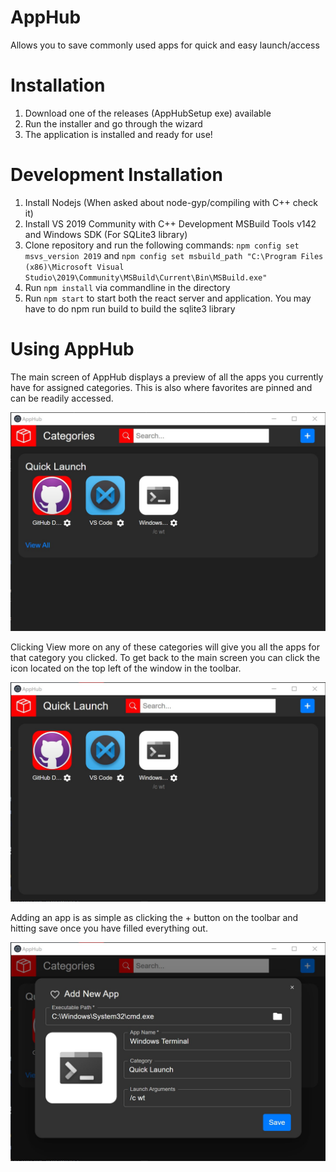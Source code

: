 # AppHub
Allows you to save commonly used apps for quick and easy launch/access

# Installation
1. Download one of the releases (AppHubSetup exe) available
2. Run the installer and go through the wizard
3. The application is installed and ready for use!

# Development Installation
1. Install Nodejs (When asked about node-gyp/compiling with C++ check it)
2. Install VS 2019 Community with C++ Development MSBuild Tools v142 and Windows SDK (For SQLite3 library)
3. Clone repository and run the following commands: `npm config set msvs_version 2019` and `npm config set msbuild_path "C:\Program Files (x86)\Microsoft Visual Studio\2019\Community\MSBuild\Current\Bin\MSBuild.exe"`
4. Run `npm install` via commandline in the directory
5. Run `npm start` to start both the react server and application. You may have to do npm run build to build the sqlite3 library


# Using AppHub
The main screen of AppHub displays a preview of all the apps you currently have for assigned categories. This is also where favorites are pinned and can be readily accessed.

![Main Screen](READMEAssets/MainScreen.jpg)

Clicking View more on any of these categories will give you all the apps for that category you clicked. To get back to the main screen you can click the icon located on the top left of the window in the toolbar.

![App Listing Screen](READMEAssets/QuickLaunchListing.jpg)

Adding an app is as simple as clicking the + button on the toolbar and hitting save once you have filled everything out.

![Save App Dialog](READMEAssets/SaveApp.jpg)